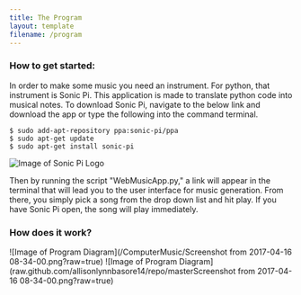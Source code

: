 ```yaml
---
title: The Program
layout: template
filename: /program
--- 
```

### How to get started:


In order to make some music you need an instrument. For python, that instrument is Sonic Pi. This application is made to translate python code into musical notes. To download Sonic Pi, navigate to the below link and download the app or type the following into the command terminal. 


```
$ sudo add-apt-repository ppa:sonic-pi/ppa
$ sudo apt-get update
$ sudo apt-get install sonic-pi
```

![Image of Sonic Pi Logo](http://sonic-pi.net/images/logo.png)

Then by running the script "WebMusicApp.py," a link will appear in the terminal that will lead you to the user interface for music generation. From there, you simply pick a song from the drop down list and hit play. If you have Sonic Pi open, the song will play immediately. 

### How does it work?
 ![Image of Program Diagram](/ComputerMusic/Screenshot from 2017-04-16 08-34-00.png?raw=true)
![Image of Program Diagram](raw.github.com/allisonlynnbasore14/repo/masterScreenshot from 2017-04-16 08-34-00.png?raw=true)

 
